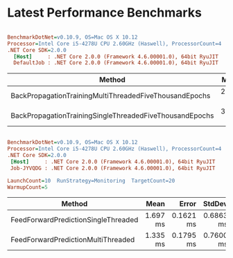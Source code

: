 # Latest Performance Benchmarks 

``` ini

BenchmarkDotNet=v0.10.9, OS=Mac OS X 10.12
Processor=Intel Core i5-4278U CPU 2.60GHz (Haswell), ProcessorCount=4
.NET Core SDK=2.0.0
  [Host]     : .NET Core 2.0.0 (Framework 4.6.00001.0), 64bit RyuJIT
  DefaultJob : .NET Core 2.0.0 (Framework 4.6.00001.0), 64bit RyuJIT


```
 |                                                  Method |    Mean |    Error |   StdDev |  Median |
 |-------------------------------------------------------- |--------:|---------:|---------:|--------:|
 |  BackPropagationTrainingMultiThreadedFiveThousandEpochs | 2.982 s | 0.0590 s | 0.1522 s | 2.913 s |
 | BackPropagationTrainingSingleThreadedFiveThousandEpochs | 3.037 s | 0.0028 s | 0.0026 s | 3.037 s |


 ``` ini

BenchmarkDotNet=v0.10.9, OS=Mac OS X 10.12
Processor=Intel Core i5-4278U CPU 2.60GHz (Haswell), ProcessorCount=4
.NET Core SDK=2.0.0
  [Host]     : .NET Core 2.0.0 (Framework 4.6.00001.0), 64bit RyuJIT
  Job-JYVQDG : .NET Core 2.0.0 (Framework 4.6.00001.0), 64bit RyuJIT

LaunchCount=10  RunStrategy=Monitoring  TargetCount=20  
WarmupCount=5  

```
 |                              Method |     Mean |     Error |    StdDev |   Median |
 |------------------------------------ |---------:|----------:|----------:|---------:|
 | FeedForwardPredictionSingleThreaded | 1.697 ms | 0.1621 ms | 0.6863 ms | 1.393 ms |
 |  FeedForwardPredictionMultiThreaded | 1.335 ms | 0.1795 ms | 0.7600 ms | 1.146 ms |